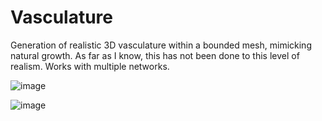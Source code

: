# Vasculature

Generation of realistic 3D vasculature within a bounded mesh, mimicking natural growth. As far as I know, this has not been done to this level of realism. Works with multiple networks. 

![image](https://github.com/user-attachments/assets/82370fb2-fd01-408f-b6e1-324142604504)

![image](https://github.com/user-attachments/assets/828e9cf1-190c-4cff-b5f4-a86eefec33ea)
